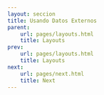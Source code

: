 ```yaml
---
layout: seccion
title: Usando Datos Externos
parent:
    url: pages/layouts.html
    title: Layouts
prev:
    url: pages/layouts.html
    title: Layouts
next:
    url: pages/next.html
    title: Next
---
```


<div>
    <style>
            .axis path, line {
                fill: none;
                stroke: black;
                stroke-width: 1px;
            }

            .axis text {
                fill: black;
                font-size: 11px;
            }

            .node-highlight{
                fill: #fff;
                cursor: default
            }

            .label {
                font-size: 11px;
            }

            .bars {
                fill: #204a87;
                fill-opacity: 0.5;
            }
    </style>
</div>

Podemos cargar datos externos usando `d3.json`, `d3.csv`, `d3.tsv` o `d3.xml`. Estas funciones reciben la URL del archivo de datos y un _callback_, que será invocado una vez que el archivo de datos sea descargado completamente.

#### JSON

<div class="runnable" id="code-a01">
d3.json('/assets/data/food.json', function(error, data) {

    // Se lanza un error si el archivo no es accesible o si no se puede procesar
    if (error) { console.error(error); }

    console.log(data);
});
</div>
<script>codeBlock().editor('#code-a01').init();</script>

Estas funciones son asíncronas, esto quiere decir que mientras los datos se bajan, el script JavaScript se sigue ejecutando.


<div class="runnable" id="code-a02">
// Declaramos la variable data en el contexto global
var food;

// Cargamos los datos usando `d3.json`
d3.json('/assets/data/food.json', function(error, data) {

    // Se lanza un error si el archivo no es accesible o si no se puede procesar
    if (error) {
        console.error(error);
        throw error;
    }

    food = data;
    console.log('[callback] food =', food);
});

// En este punto, la variable `food` no está definida aun

console.log('[script] food =', food);

</div>
<script>codeBlock().editor('#code-a02').init();</script>


#### CSV

<div class="runnable" id="code-a03">
d3.csv('/assets/data/wbdata.csv', function(error, data) {

    if (error) { console.error(error); }

    console.log(data);

});
</div>
<script>codeBlock().editor('#code-a03').init();</script>

Los elementos del arreglo son objetos JavaScript.
<div class="runnable" id="code-a04">
{
    "Country":        "Brazil",
    "GDP":            "2.24878E+12",
    "LifeExpectancy": "73.61787805",
    "Population":     "198656019",
    "GDPCapita":      "11319.97371"
}
</div>
<script>codeBlock().editor('#code-a04').init();</script>

Lamentablemente, hay que convertir los campos numéricos.

<div class="runnable" id="code-a05">
d3.csv('/assets/data/wbdata.csv', function(error, data) {

    if (error) { console.error(error); }

    // Convertimos los campos numericos a numero
    data.forEach(function(d) {
        d.GDP            = +d.GDP;
        d.LifeExpectancy = +d.LifeExpectancy;
        d.Population     = +d.Population;
        d.GDPCapita      = +d.GDPCapita;
    });

    console.log(data);
});
</div>
<script>codeBlock().editor('#code-a05').init();</script>

Con los datos ya cargados, podemos usar los gráficos reusables. Configuramos el gráfico para nuestro conjunto de datos

<script src="{{site.page.root}}/pages/bar-chart.js"></script>
<div class="runnable" id="code-a06">
var barchart = barChart()
    .x(function(d) { return d.GDPCapita; })
    .label(function(d) { return d.Country.toUpperCase(); })
    .margin({top: 10, right: 10, bottom: 30, left: 200})
    .width(600)
    .height(1200);
</div>
<script>codeBlock().editor('#code-a06').init();</script>

Cargamos los datos y agregamos listeners a los botones

<div class="runnable" id="code-a07">
d3.csv('/assets/data/wbdata.csv', function(error, data) {

    if (error) { console.error(error); }

    // Convertimos los campos numericos a numero
    data.forEach(function(d) {
        d.GDP            = +d.GDP;
        d.LifeExpectancy = +d.LifeExpectancy;
        d.Population     = +d.Population;
        d.GDPCapita      = +d.GDPCapita;
    });

    d3.select('#ejemplo-a06')
        .data([data])
        .call(barchart);

    d3.select('#boton-life').on('click', function() {
        barchart
            .x(function(d) { return d.LifeExpectancy; });

        d3.select('#ejemplo-a06')
            .data([data])
            .call(barchart);
    });

    d3.select('#boton-pib').on('click', function() {
        barchart
            .x(function(d) { return d.GDPCapita; });

        d3.select('#ejemplo-a06')
            .data([data])
            .call(barchart);
    });

    d3.select('#boton-population').on('click', function() {
        barchart
            .x(function(d) { return d.Population; });

        d3.select('#ejemplo-a06')
            .data([data])
            .call(barchart);
    });
});


</div>
<script>codeBlock().editor('#code-a07').init();</script>

<div class="ejemplo">
    <div class="btn-group">
        <button id="boton-life" type="button" class="btn btn-default btn-sm">
        Esperanza de vida
        </button>
        <button id="boton-pib" type="button" class="btn btn-default btn-sm">
        PIB per cápita
        </button>
        <button id="boton-population" type="button" class="btn btn-default btn-sm">
        Población
        </button>
    </div>

    <div id="ejemplo-a06"></div>
</div>

Una vez cargados los datos, que vengan de un archivo externo, una API o una variable no es relevante. En este caso, los datos tienen la estructura que necesitamos para crear el gráfico, en otros casos, puede ser necesario transformar los datos.

En D3, un _layout_ es una función configurable (muy parecida a un gráfico reusable) que transforma datos de un formato a otro. En la siguiente sección, usaremos varios layout para convertir la estructura de los datos.




